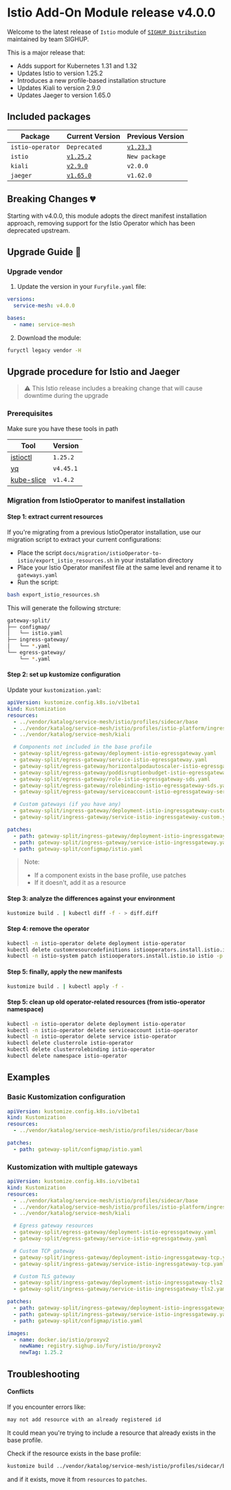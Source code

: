 # Istio Add-On Module release v4.0.0

Welcome to the latest release of `Istio` module of [`SIGHUP Distribution`](https://github.com/sighupio/distribution) maintained by team SIGHUP.

This is a major release that:

- Adds support for Kubernetes 1.31 and 1.32
- Updates Istio to version 1.25.2
- Introduces a new profile-based installation structure
- Updates Kiali to version 2.9.0
- Updates Jaeger to version 1.65.0

## Included packages

| Package         | Current Version                                                           | Previous Version |
| --------------  | ------------------------------------------------------------------------- | ---------------- |
| `istio-operator` |     `Deprecated`        |  [`v1.23.3`](https://github.com/istio/istio/releases/tag/1.23.3)   |
| `istio`         | [`v1.25.2`](https://github.com/istio/istio/releases/tag/1.25.2)           | `New package`    |
| `kiali`         | [`v2.9.0`](https://github.com/kiali/kiali/releases/tag/v2.9.0)            | `v2.0.0`         |
| `jaeger`        | [`v1.65.0`](https://github.com/jaegertracing/jaeger/releases/tag/v1.65.0) | `v1.62.0`        |

## Breaking Changes 💔

Starting with v4.0.0, this module adopts the direct manifest installation approach, removing support for the Istio Operator which has been deprecated upstream.

## Upgrade Guide 🦮

### Upgrade vendor

1. Update the version in your `Furyfile.yaml` file:

```yaml
versions:
  service-mesh: v4.0.0

bases:
  - name: service-mesh
```

2. Download the module:

```bash
furyctl legacy vendor -H
```

## Upgrade procedure for Istio and Jaeger

> ⚠️ This Istio release includes a breaking change that will cause downtime during the upgrade

### Prerequisites

Make sure you have these tools in path

| Tool                                    | Version    |
| --------------------------------------- | ---------- |
| [istioctl][istioctl-repo]               | `1.25.2`   |
| [yq][yq-repo]                           | `v4.45.1`  |
| [kube-slice][kube-slice-repo]           | `v1.4.2`   |

### Migration from IstioOperator to manifest installation

#### Step 1: extract current resources

If you're migrating from a previous IstioOperator installation, use our migration script to extract your current configurations:

- Place the script `docs/migration/istioOperator-to-istio/export_istio_resources.sh` in your installation directory
- Place your Istio Operator manifest file at the same level and rename it to `gateways.yaml`
- Run the script:

```bash
bash export_istio_resources.sh
```

This will generate the following strcture:

```bash
gateway-split/
├── configmap/
│   └── istio.yaml
├── ingress-gateway/
│   └── *.yaml
└── egress-gateway/
    └── *.yaml
```

#### Step 2: set up kustomize configuration

Update your `kustomization.yaml`:

```yaml
apiVersion: kustomize.config.k8s.io/v1beta1
kind: Kustomization
resources:
  - ../vendor/katalog/service-mesh/istio/profiles/sidecar/base
  - ../vendor/katalog/service-mesh/istio/profiles/istio-platform/ingress
  - ../vendor/katalog/service-mesh/kiali

  # Components not included in the base profile
  - gateway-split/egress-gateway/deployment-istio-egressgateway.yaml
  - gateway-split/egress-gateway/service-istio-egressgateway.yaml
  - gateway-split/egress-gateway/horizontalpodautoscaler-istio-egressgateway.yaml
  - gateway-split/egress-gateway/poddisruptionbudget-istio-egressgateway.yaml
  - gateway-split/egress-gateway/role-istio-egressgateway-sds.yaml
  - gateway-split/egress-gateway/rolebinding-istio-egressgateway-sds.yaml
  - gateway-split/egress-gateway/serviceaccount-istio-egressgateway-service-account.yaml

  # Custom gateways (if you have any)
  - gateway-split/ingress-gateway/deployment-istio-ingressgateway-custom.yaml
  - gateway-split/ingress-gateway/service-istio-ingressgateway-custom.yaml

patches:
  - path: gateway-split/ingress-gateway/deployment-istio-ingressgateway.yaml
  - path: gateway-split/ingress-gateway/service-istio-ingressgateway.yaml
  - path: gateway-split/configmap/istio.yaml
```

> Note:  
> - If a component exists in the base profile, use patches
> - If it doesn't, add it as a resource

#### Step 3: analyze the differences against your environment

```bash
kustomize build . | kubectl diff -f - > diff.diff
```

#### Step 4: remove the operator

```bash
kubectl -n istio-operator delete deployment istio-operator
kubectl delete customresourcedefinitions istiooperators.install.istio.io
kubectl -n istio-system patch istiooperators.install.istio.io istio -p '{"metadata":{"finalizers":[]}}' --type=merge
```

#### Step 5: finally, apply the new manifests

```bash
kustomize build . | kubectl apply -f -
```

#### Step 5: clean up old operator-related resources (from istio-operator namespace)

```bash
kubectl -n istio-operator delete deployment istio-operator
kubectl -n istio-operator delete serviceaccount istio-operator
kubectl -n istio-operator delete service istio-operator
kubectl delete clusterrole istio-operator
kubectl delete clusterrolebinding istio-operator
kubectl delete namespace istio-operator
```

## Examples

### Basic Kustomization configuration

```yaml
apiVersion: kustomize.config.k8s.io/v1beta1
kind: Kustomization
resources:
  - ../vendor/katalog/service-mesh/istio/profiles/sidecar/base

patches:
  - path: gateway-split/configmap/istio.yaml
```

### Kustomization with multiple gateways

```yaml
apiVersion: kustomize.config.k8s.io/v1beta1
kind: Kustomization
resources:
  - ../vendor/katalog/service-mesh/istio/profiles/sidecar/base
  - ../vendor/katalog/service-mesh/istio/profiles/istio-platform/ingress
  - ../vendor/katalog/service-mesh/kiali

  # Egress gateway resources
  - gateway-split/egress-gateway/deployment-istio-egressgateway.yaml
  - gateway-split/egress-gateway/service-istio-egressgateway.yaml

  # Custom TCP gateway
  - gateway-split/ingress-gateway/deployment-istio-ingressgateway-tcp.yaml
  - gateway-split/ingress-gateway/service-istio-ingressgateway-tcp.yaml

  # Custom TLS gateway
  - gateway-split/ingress-gateway/deployment-istio-ingressgateway-tls2.yaml
  - gateway-split/ingress-gateway/service-istio-ingressgateway-tls2.yaml

patches:
  - path: gateway-split/ingress-gateway/deployment-istio-ingressgateway.yaml
  - path: gateway-split/ingress-gateway/service-istio-ingressgateway.yaml
  - path: gateway-split/configmap/istio.yaml

images:
  - name: docker.io/istio/proxyv2
    newName: registry.sighup.io/fury/istio/proxyv2
    newTag: 1.25.2
```

## Troubleshooting

#### Conflicts

If you encounter errors like:

```bash
may not add resource with an already registered id
```

It could mean you're trying to include a resource that already exists in the base profile.

Check if the resource exists in the base profile:

```bash
kustomize build ../vendor/katalog/service-mesh/istio/profiles/sidecar/base | grep "resource-name"
```

and if it exists, move it from `resources` to `patches`.

<!-- links -->
[istioctl-repo]: https://istio.io/latest/docs/ops/diagnostic-tools/istioctl/#install-hahahugoshortcode971s2hbhb
[yq-repo]: https://github.com/mikefarah/yq
[kube-slice-repo]: https://github.com/patrickdappollonio/kubectl-slice